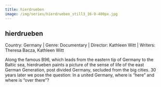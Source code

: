 ```yaml
---
title: hierdrueben
image: /img/series/hierdrueben_still3_16-9-400px.jpg
---
```


## hierdrueben 
Country: Germany | Genre: Documentary  | Director: Kathleen Witt | Writers: Theresa Bacza, Kathleen Witt

Along the famous B96, which leads from the eastern tip of Germany to the Baltic sea, hierdrueben paints a picture of the sense of life of the east German Generation, post divided Germany, secluded from the big cities. 30 years later we pose the question: In a united Germany, where is “here” and where is “over there”?